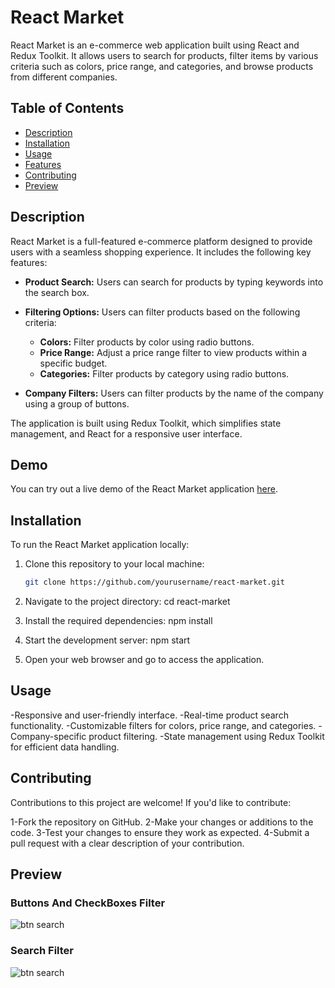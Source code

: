 # React Market

React Market is an e-commerce web application built using React and Redux Toolkit. It allows users to search for products, filter items by various criteria such as colors, price range, and categories, and browse products from different companies.

## Table of Contents

- [Description](#description)
- [Installation](#installation)
- [Usage](#usage)
- [Features](#features)
- [Contributing](#contributing)
- [Preview](#preview)

## Description

React Market is a full-featured e-commerce platform designed to provide users with a seamless shopping experience. It includes the following key features:

- **Product Search:** Users can search for products by typing keywords into the search box.

- **Filtering Options:** Users can filter products based on the following criteria:
  - **Colors:** Filter products by color using radio buttons.
  - **Price Range:** Adjust a price range filter to view products within a specific budget.
  - **Categories:** Filter products by category using radio buttons.

- **Company Filters:** Users can filter products by the name of the company using a group of buttons.

The application is built using Redux Toolkit, which simplifies state management, and React for a responsive user interface.

## Demo

You can try out a live demo of the React Market application [here](link_to_demo).

## Installation

To run the React Market application locally:

1. Clone this repository to your local machine:

   ```bash
   git clone https://github.com/yourusername/react-market.git
2. Navigate to the project directory:
  cd react-market
3. Install the required dependencies:
  npm install
4. Start the development server:
  npm start
5. Open your web browser and go to access the application.

## Usage

-Responsive and user-friendly interface.
-Real-time product search functionality.
-Customizable filters for colors, price range, and categories.
-Company-specific product filtering.
-State management using Redux Toolkit for efficient data handling.

## Contributing
Contributions to this project are welcome! If you'd like to contribute:

1-Fork the repository on GitHub.
2-Make your changes or additions to the code.
3-Test your changes to ensure they work as expected.
4-Submit a pull request with a clear description of your contribution.


## Preview

### Buttons And CheckBoxes Filter
<img src='btn.PNG' alt='btn search' />


### Search Filter
<img src='search.PNG' alt='btn search' />
